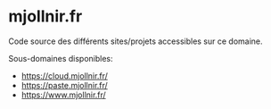 # mjollnir.fr
Code source des différents sites/projets accessibles sur ce domaine.

Sous-domaines disponibles:
- https://cloud.mjollnir.fr/
- https://paste.mjollnir.fr/
- https://www.mjollnir.fr/
